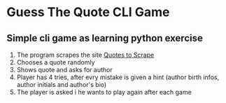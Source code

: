 # Guess The Quote CLI Game

## Simple cli game as learning python exercise

1. The program scrapes the site [Quotes to Scrape](http://quotes.toscrape.com/)
2. Chooses a quote randomly
3. Shows quote and asks for author
4. Player has 4 tries, after evry mistake is given a hint (author birth infos, author initials and author's bio)
5. The player is asked i he wants to play again after each game
